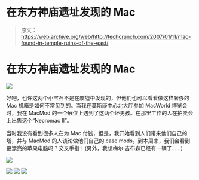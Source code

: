 # 在东方神庙遗址发现的 Mac

> 原文：<https://web.archive.org/web/http://techcrunch.com/2007/01/11/mac-found-in-temple-ruins-of-the-east/>

# 在东方神庙遗址发现的 Mac

![](img/b926b35967565373d96b3091df99f46c.png)

好吧，也许这两个小宝石不是在废墟中发现的，但他们也可以看看像这样奢侈的 Mac 机箱是如何不常见到的。当我在莫斯康中心北大厅参加 MacWorld 博览会时，我在 MacMod 的一个展位上遇到了这两个坏男孩。在那里工作的人在拍卖会上出售这个“Necromac II”。

当时我没有看到很多人在为 Mac 付钱，但是，我开始看到人们带来他们自己的塔，并与 MacMod 的人谈论做他们自己的 case mods。到本周末，我们会看到更漂亮的苹果电脑吗？交叉手指！(另外，我想梅尔·吉布森已经有一辆了……)

![](img/21aef7dca897d8f8abb8dec87bd6840b.png)

![](img/0ba67d23d34b1abe981a4aa1f8fb2a6e.png)
![](img/55da7f00294c4ff605a25772fd5fb160.png)
![](img/dbadcc2ccfb63a8cbfca4100255fc7b6.png)